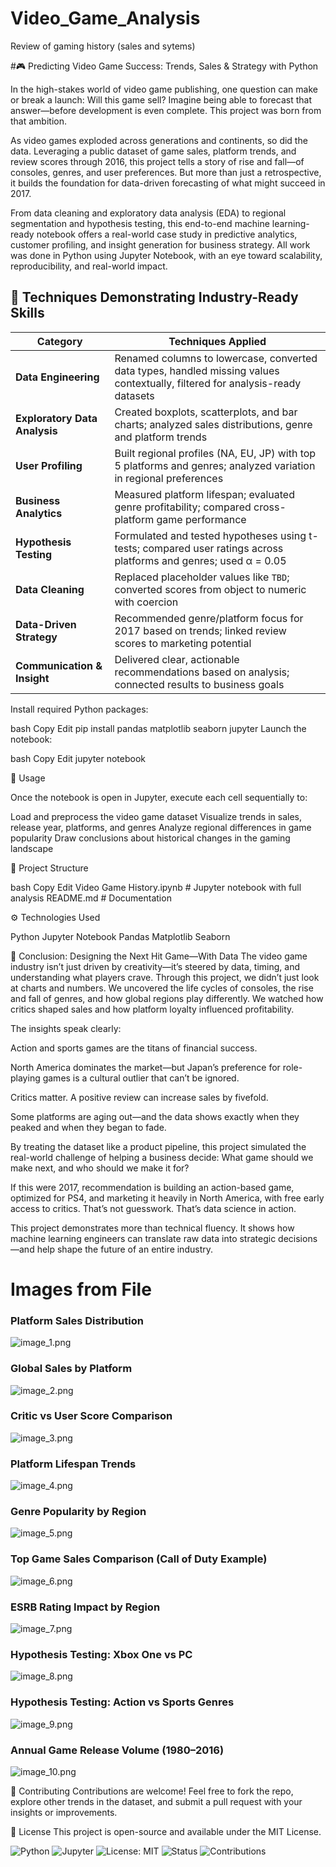 # Video_Game_Analysis
Review of gaming history (sales and sytems)

#🎮 Predicting Video Game Success: Trends, Sales & Strategy with Python

In the high-stakes world of video game publishing, one question can make or break a launch: Will this game sell? Imagine being able to forecast that answer—before development is even complete. This project was born from that ambition.

As video games exploded across generations and continents, so did the data. Leveraging a public dataset of game sales, platform trends, and review scores through 2016, this project tells a story of rise and fall—of consoles, genres, and user preferences. But more than just a retrospective, it builds the foundation for data-driven forecasting of what might succeed in 2017.

From data cleaning and exploratory data analysis (EDA) to regional segmentation and hypothesis testing, this end-to-end machine learning-ready notebook offers a real-world case study in predictive analytics, customer profiling, and insight generation for business strategy. All work was done in Python using Jupyter Notebook, with an eye toward scalability, reproducibility, and real-world impact.

## 🔧 Techniques Demonstrating Industry-Ready Skills

| **Category**             | **Techniques Applied** |
|--------------------------|------------------------|
| **Data Engineering**     | Renamed columns to lowercase, converted data types, handled missing values contextually, filtered for analysis-ready datasets |
| **Exploratory Data Analysis** | Created boxplots, scatterplots, and bar charts; analyzed sales distributions, genre and platform trends |
| **User Profiling**       | Built regional profiles (NA, EU, JP) with top 5 platforms and genres; analyzed variation in regional preferences |
| **Business Analytics**   | Measured platform lifespan; evaluated genre profitability; compared cross-platform game performance |
| **Hypothesis Testing**   | Formulated and tested hypotheses using t-tests; compared user ratings across platforms and genres; used α = 0.05 |
| **Data Cleaning**        | Replaced placeholder values like `TBD`; converted scores from object to numeric with coercion |
| **Data-Driven Strategy** | Recommended genre/platform focus for 2017 based on trends; linked review scores to marketing potential |
| **Communication & Insight** | Delivered clear, actionable recommendations based on analysis; connected results to business goals |


Install required Python packages:

bash
Copy
Edit
pip install pandas matplotlib seaborn jupyter
Launch the notebook:

bash
Copy
Edit
jupyter notebook

🚀 Usage

Once the notebook is open in Jupyter, execute each cell sequentially to:

Load and preprocess the video game dataset
Visualize trends in sales, release year, platforms, and genres
Analyze regional differences in game popularity
Draw conclusions about historical changes in the gaming landscape

📁 Project Structure

bash
Copy
Edit
Video Game History.ipynb      # Jupyter notebook with full analysis
README.md                     # Documentation

⚙️ Technologies Used

Python
Jupyter Notebook
Pandas
Matplotlib
Seaborn

🎯 Conclusion: Designing the Next Hit Game—With Data
The video game industry isn’t just driven by creativity—it’s steered by data, timing, and understanding what players crave. Through this project, we didn’t just look at charts and numbers. We uncovered the life cycles of consoles, the rise and fall of genres, and how global regions play differently. We watched how critics shaped sales and how platform loyalty influenced profitability.

The insights speak clearly:

Action and sports games are the titans of financial success.

North America dominates the market—but Japan’s preference for role-playing games is a cultural outlier that can’t be ignored.

Critics matter. A positive review can increase sales by fivefold.

Some platforms are aging out—and the data shows exactly when they peaked and when they began to fade.

By treating the dataset like a product pipeline, this project simulated the real-world challenge of helping a business decide: What game should we make next, and who should we make it for?

If this were 2017, recommendation is building an action-based game, optimized for PS4, and marketing it heavily in North America, with free early access to critics. That’s not guesswork. That’s data science in action.

This project demonstrates more than technical fluency. It shows how machine learning engineers can translate raw data into strategic decisions—and help shape the future of an entire industry.

# Images from File
### Platform Sales Distribution

![image_1.png](video_game_images/image_1.png)

### Global Sales by Platform

![image_2.png](video_game_images/image_2.png)

### Critic vs User Score Comparison

![image_3.png](video_game_images/image_3.png)

### Platform Lifespan Trends

![image_4.png](video_game_images/image_4.png)

### Genre Popularity by Region

![image_5.png](video_game_images/image_5.png)

### Top Game Sales Comparison (Call of Duty Example)

![image_6.png](video_game_images/image_6.png)

### ESRB Rating Impact by Region

![image_7.png](video_game_images/image_7.png)

### Hypothesis Testing: Xbox One vs PC

![image_8.png](video_game_images/image_8.png)

### Hypothesis Testing: Action vs Sports Genres

![image_9.png](video_game_images/image_9.png)

### Annual Game Release Volume (1980–2016)

![image_10.png](video_game_images/image_10.png)

🤝 Contributing
Contributions are welcome! Feel free to fork the repo, explore other trends in the dataset, and submit a pull request with your insights or improvements.

🪪 License
This project is open-source and available under the MIT License.


![Python](https://img.shields.io/badge/Python-3.8+-blue.svg)
![Jupyter](https://img.shields.io/badge/Jupyter-Notebook-orange.svg)
![License: MIT](https://img.shields.io/badge/License-MIT-yellow.svg)
![Status](https://img.shields.io/badge/Project-Completed-brightgreen.svg)
![Contributions](https://img.shields.io/badge/Contributions-Welcome-blueviolet.svg)
